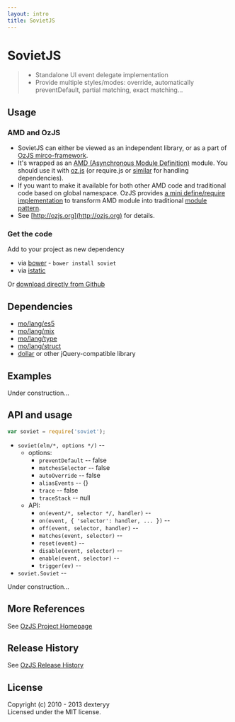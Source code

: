 ```yaml
---
layout: intro
title: SovietJS 
---
```


# SovietJS 

> * Standalone UI event delegate implementation
> * Provide multiple styles/modes: override, automatically preventDefault, partial matching, exact matching...

## Usage

### AMD and OzJS

* SovietJS can either be viewed as an independent library, or as a part of [OzJS mirco-framework](http://ozjs.org/#framework).
* It's wrapped as an [AMD (Asynchronous Module Definition)](https://github.com/amdjs/amdjs-api/wiki/AMD) module. You should use it with [oz.js](http://ozjs.org/#start) (or require.js or [similar](http://wiki.commonjs.org/wiki/Implementations) for handling dependencies). 
* If you want to make it available for both other AMD code and traditional code based on global namespace. OzJS provides [a mini define/require implementation](http://ozjs.org/examples/adapter/) to transform AMD module into traditional [module pattern](http://www.adequatelygood.com/2010/3/JavaScript-Module-Pattern-In-Depth).
* See [http://ozjs.org](http://ozjs.org) for details.

### Get the code

Add to your project as new dependency

* via [bower](http://bower.io/) - `bower install soviet`
* via [istatic](http://ozjs.org/istatic)

Or [download directly from Github](https://github.com/dexteryy/SovietJS/blob/master/soviet.js)

## Dependencies

* [mo/lang/es5](https://github.com/dexteryy/mo/es5)
* [mo/lang/mix](https://github.com/dexteryy/mo/mix)
* [mo/lang/type](https://github.com/dexteryy/mo/type)
* [mo/lang/struct](https://github.com/dexteryy/mo/struct)
* [dollar](https://github.com/dexteryy/DollarJS) or other jQuery-compatible library

## Examples

Under construction...

## API and usage

```javascript 
var soviet = require('soviet');
```

* `soviet(elm/*, options */)` -- 
  * options:
    * `preventDefault` -- false
    * `matchesSelector` -- false
    * `autoOverride` -- false
    * `aliasEvents` -- {}
    * `trace` -- false
    * `traceStack` -- null
  * API:
    * `on(event/*, selector */, handler)` -- 
    * `on(event, { 'selector': handler, ... })` -- 
    * `off(event, selector, handler)` -- 
    * `matches(event, selector)` -- 
    * `reset(event)` -- 
    * `disable(event, selector)` -- 
    * `enable(event, selector)` -- 
    * `trigger(ev)` -- 
* `soviet.Soviet` -- 

Under construction...

## More References

See [OzJS Project Homepage](http://ozjs.org/)

## Release History

See [OzJS Release History](http://ozjs.org/#release)

## License

Copyright (c) 2010 - 2013 dexteryy  
Licensed under the MIT license.


